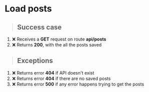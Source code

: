 # Load posts

> ## Success case

1. ❌ Receives a **GET** request on route **api/posts**
2. ❌ Returns **200**, with the all the posts saved

> ## Exceptions

1. ❌ Returns error **404** if API doesn't exist
2. ❌ Returns error **404** if there are no saved posts
3. ❌ Returns error **500** if any error happens trying to get the posts